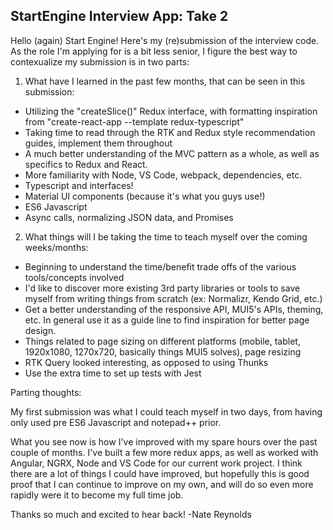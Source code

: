 ## StartEngine Interview App: Take 2
Hello (again) Start Engine! Here's my (re)submission of the interview code. As the role I'm applying for is a bit less senior, I figure the best way to contexualize my submission is in two parts:

1) What have I learned in the past few months, that can be seen in this submission:

- Utilizing the "createSlice()" Redux interface, with formatting inspiration from "create-react-app  --template redux-typescript"
- Taking time to read through the RTK and Redux style recommendation guides, implement them throughout
- A much better understanding of the MVC pattern as a whole, as well as specifics to Redux and React.
- More familiarity with Node, VS Code, webpack, dependencies, etc.
- Typescript and interfaces!
- Material UI components (because it's what you guys use!)
- ES6 Javascript
- Async calls, normalizing JSON data, and Promises

2) What things will I be taking the time to teach myself over the coming weeks/months:

- Beginning to understand the time/benefit trade offs of the various tools/concepts involved
- I'd like to discover more existing 3rd party libraries or tools to save myself from writing things from scratch (ex: Normalizr, Kendo Grid, etc.)
- Get a better understanding of the responsive API, MUI5's APIs, theming, etc. In general use it as a guide line to find inspiration for better page design.
- Things related to page sizing on different platforms (mobile, tablet, 1920x1080, 1270x720, basically things MUI5 solves), page resizing
- RTK Query looked interesting, as opposed to using Thunks
- Use the extra time to set up tests with Jest

Parting thoughts:

My first submission was what I could teach myself in two days, from having only used pre ES6 Javascript and notepad++ prior.

What you see now is how I've improved with my spare hours over the past couple of months. I've built a few more redux apps, as well as worked with Angular, NGRX, Node and VS Code for our current work project. I think there are a lot of things I could have improved, but hopefully this is good proof that I can continue to improve on my own, and will do so even more rapidly were it to become my full time job.

Thanks so much and excited to hear back!
-Nate Reynolds
